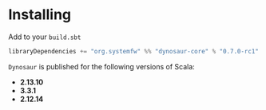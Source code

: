 # Installing

Add to your `build.sbt`

```scala
libraryDependencies += "org.systemfw" %% "dynosaur-core" % "0.7.0-rc1"
```

`Dynosaur` is published for the following versions of Scala:

- **2.13.10**
- **3.3.1**
- **2.12.14**
